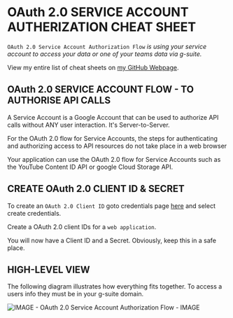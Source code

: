 # OAuth 2.0 SERVICE ACCOUNT AUTHERIZATION CHEAT SHEET

`OAuth 2.0 Service Account Authorization Flow` _is using your
service account to access your data or one of your teams data via g-suite._

View my entire list of cheat sheets on
[my GitHub Webpage](https://jeffdecola.github.io/my-cheat-sheets/).

## OAuth 2.0 SERVICE ACCOUNT FLOW - TO AUTHORISE API CALLS

A Service Account is a Google Account that can be used to
authorize API calls without ANY user interaction. It's Server-to-Server.

For the OAuth 2.0 flow for Service Accounts, the steps for authenticating
and authorizing access to API resources do not take place in a web browser

Your application can use the OAuth 2.0 flow for Service Accounts
such as the YouTube Content ID API or google Cloud Storage API.

## CREATE OAuth 2.0 CLIENT ID & SECRET

To create an `OAuth 2.0 Client ID` goto credentials page
[here](https://console.developers.google.com/projectselector/apis/credentials)
and select create credentials.

Create a OAuth 2.0 client IDs for a `web application`.

You will now have a Client ID and a Secret.  Obviously, keep this in a safe place.

## HIGH-LEVEL VIEW

The following diagram illustrates how everything fits together. To
access a users info they must be in your g-suite domain.

![IMAGE - OAuth 2.0 Service Account Authorization Flow - IMAGE](../../../docs/pics/OAuth-2.0-service-account-authorization-flow.jpg)
